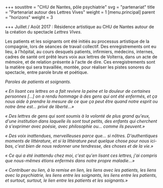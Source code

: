 +++
soustitre = "CHU de Nantes, pôle psychiatrie"
svg = "partenariat"
title = "Partenariat autour des Lettres Vives"
weight = 1
[menu.principal]
parent = "horizons"
weight = 3

+++
Juillet / Août 2017 : Résidence artistique au CHU de Nantes autour de la création du spectacle *Lettres Vives*.

Les patients et les soignants ont été initiés au processus artistique de la compagnie, lors de séances de travail collectif. Des enregistrements ont eu lieu, à l'hôpital, au cours desquels patients, infirmiers, médecins, internes, cadres de santé ont prêté leurs voix aux lettres de Volterra, dans un acte de mémoire, et de relation présente à l'acte de dire. Ces enregistrements sont la matière qui sera travaillée, montée, pour réaliser les pistes sonores du spectacle, entre parole brute et poétique.

*Paroles de patients et soignants.*  

*« En lisant ces lettres on a fait revivre la peine et la douleur de certaines personnes [...] on a rendu hommage à des gens qui ont été enfermés, et ça nous aide à prendre la mesure de ce que ça peut être quand notre esprit ou notre âme est... privé de liberté...»*  

*« Des lettres de gens qui sont soumis à la volonté de plus grand qu'eux, d'une institution dans laquelle ils sont tout petits, des enfants qui cherchent à s'exprimer avec poésie, avec philosophie ou... comme ils peuvent.»*  

*« Des voix inattendues, merveilleuses parce que... si nôtres. D'authentiques moments de littérature, et si la littérature peut quelque chose pour nous ici-bas, c'est bien de nous redonner une tendresse, des choses et de la vie.»*  

*« Ce qui a été inattendu chez moi, c'est qu'en lisant ces lettres, j'ai compris que nous-mêmes étions enfermés dans notre propre maladie...»*  

*« Contribuer au lien, à la remise en lien, les liens avec les patients, les liens avec la psychiatrie, les liens entre les soignants, les liens entre les patients, et surtout, surtout, le lien entre les patients et les soignants.»*